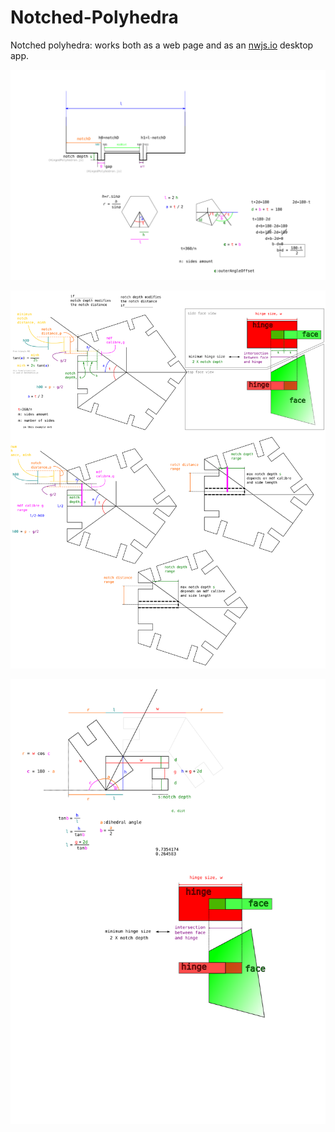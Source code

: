 # Notched-Polyhedra
Notched polyhedra: works both as a web page and as an [nwjs.io](https://nwjs.io/) desktop app.

![Side sketch](./docs/side.svg)

![Side sketch](./docs/notch-distance.svg)

![Side sketch](./docs/dihedralAngle-hinge-formulae.svg)
